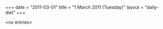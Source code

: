 +++
date = "2011-03-01"
title = "1 March 2011 (Tuesday)"
layout = "daily-diet"
+++

<p>&lt;no entries&gt;</p>